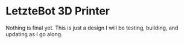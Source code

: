 # LetzteBot 3D Printer


Nothing is final yet.
This is just a design I will be testing, building, and updating as I go along.

